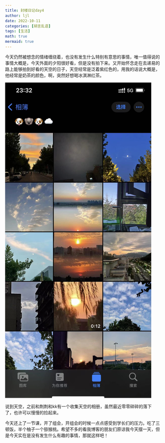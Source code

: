 ```yaml
---
title: 封楼日记day4
author: ljl
date: 2022-10-11
categories: [胡言乱语]
tags: [生活]
math: true
mermaid: true
---
```


今天仍然被想念的情绪缠绕着，也没有发生什么特别有意思的事情，唯一值得说的事情大概是，今天外面的夕阳很好看，但是没有拍下来。又开始怀念走在去递易的路上能够拍到好看的天空的日子，天空经常是泛着紫红色的，用我的话说大概是，他经常是奶茶的颜色，啊，突然好想喝冰淇淋红茶。

![Desktop View](/assets/img/posts/2022-10-11-%E5%B0%81%E6%A5%BC%E6%97%A5%E8%AE%B0day4/cloud.png)

说到天空，之前和荆荆和kk有一个收集天空的相册，虽然最近零零碎碎的落下了，也许可以慢慢的捡起来。

今天还上了一节课，开了组会，开组会的时候一点点感受到学长们的压力。吃了三顿饭，半个柚子一个猕猴桃。希望不多的看我博客的朋友们原谅我今天摆一天，但是今天实在是没有发生什么有趣的事情，那就这样吧！